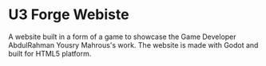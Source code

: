 # U3 Forge Webiste

A website built in a form of a game to showcase the Game Developer AbdulRahman Yousry Mahrous's work.
The website is made with Godot and built for HTML5 platform.
